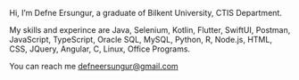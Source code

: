    Hi, I’m Defne Ersungur, a graduate of Bilkent University, CTIS Department.
   
   My skills and experince are Java, Selenium, Kotlin, Flutter, SwiftUI, Postman, JavaScript, TypeScript, Oracle SQL, MySQL, Python, R, Node.js, HTML, CSS, JQuery,      Angular, C, Linux, Office Programs.
   
   You can reach me defneersungur@gmail.com


